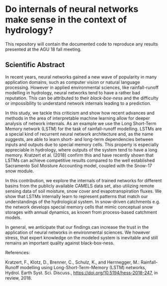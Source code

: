 # Do internals of neural networks make sense in the context of hydrology?

This repository will contain the documented code to reproduce any results presented at the AGU 18 fall meeting.

## Scientific Abstract

In recent years, neural networks gained a new wave of popularity in many application domains, such as computer vision or natural language processing. However in applied environmental sciences, like rainfall-runoff modelling in hydrology, neural networks tend to have a rather bad reputation. This can be attributed to their _black-box-ness_ and the difficulty or impossibility to understand network internals leading to a prediction.

In this study, we tackle this criticism and show how recent advances and methods in the area of interpretable machine learning allow for deeper analysis of network internals. As an example we use the Long Short-Term Memory network (LSTM) for the task of rainfall-runoff modelling. LSTMs are a special kind of recurrent neural network architecture and, as the name suggests, are able to learn short- and long-term dependencies between inputs and outputs due to special memory cells. This property is especially appreciable in hydrology, where outputs of the system tend to have a long memory. Kratzert et al. (2018) confirm this and have recently shown that LSTMs can achieve competitive results compared to the well established Sacramento Soil Moisture Accounting model, coupled with the Snow-17 snow module.

In this contribution, we explore the internals of trained networks for different basins from the publicly available CAMELS data set, also utilizing remote sensing data of soil moisture, snow cover and evapotranspiration fluxes. We show that LSTMs internally learn to represent patterns that match our understandings of the hydrological system. In snow-driven catchments e.g. the network develops special memory cells that mimic conceptual snow storages with annual dynamics, as known from process-based catchment models.

In general, we anticipate that our findings can increase the trust in the application of neural networks in environmental sciences. We however stress, that expert knowledge on the modeled system is inevitable and still remains an important quality against black-box-ness.

References:

Kratzert, F., Klotz, D., Brenner, C., Schulz, K., and Herrnegger, M.: Rainfall-Runoff modelling using Long-Short-Term-Memory (LSTM) networks, Hydrol. Earth Syst. Sci. Discuss., https://doi.org/10.5194/hess-2018-247, in review, 2018.


